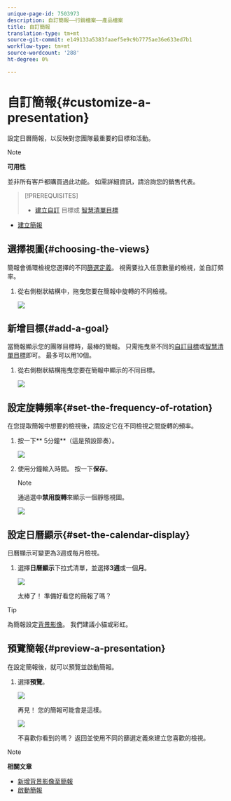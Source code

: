 ```yaml
---
unique-page-id: 7503973
description: 自訂簡報——行銷檔案——產品檔案
title: 自訂簡報
translation-type: tm+mt
source-git-commit: e149133a5383faaef5e9c9b7775ae36e633ed7b1
workflow-type: tm+mt
source-wordcount: '288'
ht-degree: 0%

---
```



# 自訂簡報{#customize-a-presentation}

設定日曆簡報，以反映對您團隊最重要的目標和活動。

>[!NOTE]
>
>**可用性**
>
>並非所有客戶都購買過此功能。 如需詳細資訊，請洽詢您的銷售代表。

>[!PREREQUISITES]
>
>* [建立自訂](create-a-custom-goal.md) 目標或 [智慧清單目標](create-a-smart-list-goal.md)
   >
   >
* [建立簡報](create-a-presentation.md)

>



## 選擇視圖{#choosing-the-views}

簡報會循環檢視您選擇的不同[篩選定義](../../../../product-docs/core-marketo-concepts/marketing-calendar/working-with-the-calendar/filtering-the-marketing-calendar.md)。 視需要拉入任意數量的檢視，並自訂頻率。

1. 從右側樹狀結構中，拖曳您要在簡報中旋轉的不同檢視。

   ![](assets/image2015-3-18-13-3a6-3a10.png)

## 新增目標{#add-a-goal}

當簡報顯示您的團隊目標時，最棒的簡報。 只需拖曳至不同的[自訂目標](create-a-custom-goal.md)或[智慧清單目標](create-a-smart-list-goal.md)即可。 最多可以用10個。

1. 從右側樹狀結構拖曳您要在簡報中顯示的不同目標。

   ![](assets/image2015-3-24-14-3a23-3a26.png)

## 設定旋轉頻率{#set-the-frequency-of-rotation}

在您提取簡報中想要的檢視後，請設定它在不同檢視之間旋轉的頻率。

1. 按一下** 5分鐘**（這是預設節奏）。

   ![](assets/image2015-3-18-13-3a17-3a29.png)

1. 使用分鐘輸入時間。 按一下&#x200B;**保存**。

   >[!NOTE]
   >
   >通過選中&#x200B;**禁用旋轉**&#x200B;來顯示一個靜態視圖。

   ![](assets/image2015-3-18-13-3a22-3a18.png)

## 設定日曆顯示{#set-the-calendar-display}

日曆顯示可變更為3週或每月檢視。

1. 選擇&#x200B;**日曆顯示**&#x200B;下拉式清單，並選擇&#x200B;**3週**&#x200B;或一個&#x200B;**月**。

   ![](assets/image2015-3-18-13-3a27-3a37.png)

   太棒了！ 準備好看您的簡報了嗎？

>[!TIP]
>
>為簡報設定[背景影像](add-a-background-image-to-a-presentation.md)。 我們建議小貓或彩虹。

## 預覽簡報{#preview-a-presentation}

在設定簡報後，就可以預覽並啟動簡報。

1. 選擇&#x200B;**預覽**。

   ![](assets/image2015-3-18-13-3a37-3a55.png)

   再見！ 您的簡報可能會是這樣。

   ![](assets/image2015-3-24-14-3a29-3a29.png)

   不喜歡你看到的嗎？ 返回並使用不同的篩選定義來建立您喜歡的檢視。

>[!NOTE]
>
>**相關文章**
>
>* [新增背景影像至簡報](add-a-background-image-to-a-presentation.md)
>* [啟動簡報](launch-a-presentation.md)

>



